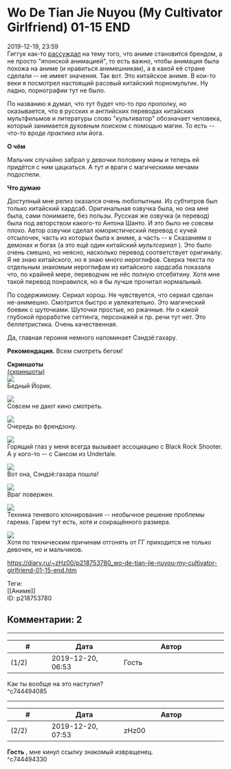 Wo De Tian Jie Nuyou (My Cultivator Girlfriend) 01-15 END
=========================================================

  
2019-12-19, 23:59  
 Гиггук как-то  [рассуждал](https://www.youtube.com/watch?v=OYkBTrqwLcQ)  на тему того, что аниме становится брендом, а не просто "японской анимацией", то есть важно, чтобы анимация была похожа на аниме (и нравиться анимешникам), а в какой её стране сделали -- не имеет значения. Так вот. Это китайское аниме. В кои-то веки я посмотрел настоящий расовый китайский порномультик. Ну ладно, порнографии тут не было.   
   
 По названию я думал, что тут будет что-то про прополку, но оказывается, что в русских и английских переводах китайских мультфильмов и литературы слово "культиватор" обозначает человека, который занимается духовным поиском с помощью магии. То есть -- что-то вроде  *практика*  или йога.   
   
  **О чём**    
   
 Мальчик случайно забрал у девочки половину маны и теперь ей придётся с ним цацкаться. А тут и враги с магическими мечами подоспели.   
   
  **Что думаю**    
   
 Доступный мне релиз оказался очень любопытным. Из субтитров был только китайский хардсаб. Оригинальная озвучка была, но она мне была, сами понимаете, без пользы. Русская же озвучка (и перевод) была под авторством какого-то Антона Шанто. И это было не совсем плохо. Автор озвучки сделал юмористический перевод с кучей отсылочек, часть из которых была к аниме, а часть -- к Сказаниям о демонах и богах (а это ещё один китайский  *мультсериал*  ). Это было очень смешно, но неясно, насколько перевод соответствует оригиналу. Я не знаю китайского, но я знаю много иероглифов. Сверка текста по отдельным знакомым иероглифам из китайского хардсаба показала что, по крайней мере, переводчик не нёс полную отсебятину. Хотя мне такой перевод понравился, но я бы лучше прочитал нормальный.   
   
 По содержимому. Сериал хорош. Не чувствуется, что сериал сделан не-анимешно. Смотрится быстро и увлекательно. Это магический боевик с шуточками. Шуточки простые, но ржачные. Ни о какой глубокой проработке сеттинга, персонажей и пр. речи тут нет. Это беллетристика. Очень качественная.   
   
 Да, главная героиня немного напоминает Сэндзё:гахару.   
   
  **Рекомендация.**  Всем смотреть бегом!   
   
  **Скриншоты**    
  [(скриншоты)](https://zHz00.diary.ru/p218753780.htm?index=1#linkmore218753780m1)       
  [![](pics/Dg1jQDRl.jpg)](https://i.imgur.com/Dg1jQDR.jpg)    
 Бедный Йорик.   
   
  [![](pics/nKRrh00l.jpg)](https://i.imgur.com/nKRrh00.jpg)    
 Совсем не дают кино смотреть.   
   
  [![](pics/9bBdtoZl.jpg)](https://i.imgur.com/9bBdtoZ.jpg)    
 Очередь во френдзону.   
   
  [![](pics/ZGcDheSl.jpg)](https://i.imgur.com/ZGcDheS.jpg)    
 Горящий глаз у меня всегда вызывает ассоциацию с Black Rock Shooter. А у кого-то -- с Сансом из Undertale.   
   
  [![](pics/xeDYQ5kl.jpg)](https://i.imgur.com/xeDYQ5k.jpg)    
 Вот она, Сэндзё:гахара пошла!   
   
  [![](pics/DfoLLdLl.jpg)](https://i.imgur.com/DfoLLdL.jpg)    
 Враг повержен.   
   
  [![](pics/ScoQIGLl.jpg)](https://i.imgur.com/ScoQIGL.jpg)    
 Техника теневого клонирования -- необычное решение проблемы гарема. Гарем тут есть, хотя и сокращённого размера.   
   
  [![](pics/Py7UeT1l.jpg)](https://i.imgur.com/Py7UeT1.jpg)    
 Хотя по техническим причинам отгонять от ГГ приходится не только девочек, но и мальчиков.   
      
  
<https://diary.ru/~zHz00/p218753780_wo-de-tian-jie-nuyou-my-cultivator-girlfriend-01-15-end.htm>  
  
Теги:  
[[Аниме]]  
ID: p218753780  


Комментарии: 2
--------------

  


---



|         #         |              Дата              |                     Автор                     |           ID           |
| --- | --- | --- | --- |
| (1/2) | 2019-12-20, 06:53 | Гость | c744494085 |

  
 Как ты вообще на это наступил?   
 ^c744494085

---



|         #         |              Дата              |                     Автор                     |           ID           |
| --- | --- | --- | --- |
| (2/2) | 2019-12-20, 07:53 | zHz00 | c744494330 |

  
  **Гость**  , мне кинул ссылку знакомый извращенец.   
 ^c744494330